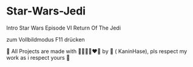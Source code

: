 # Star-Wars-Jedi

Intro Star Wars Episode VI Return Of The Jedi

zum Vollbildmodus F11 drücken

💞️ All Projects are made with 🎀💖🖤💜❤️🎀 by 🐰 ( KaninHase), pls respect my work as i respect yours 🧸
